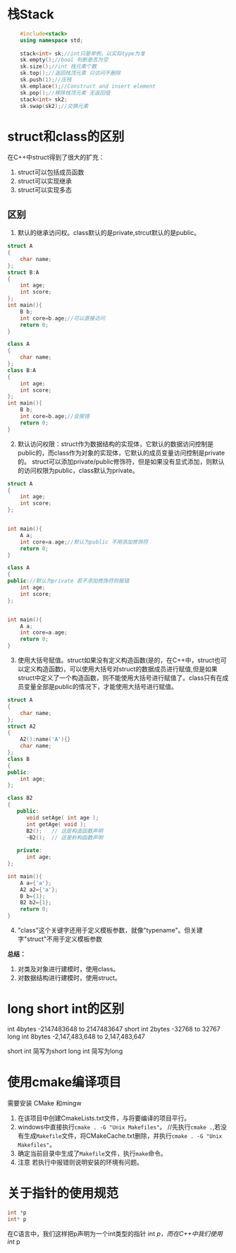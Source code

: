 # 栈Stack
```cpp
    #include<stack>
    using namespace std;
    
    stack<int> sk;//int只是举例，以实际type为准
    sk.empty();//bool 判断是否为空
    sk.size();//int 栈元素个数
    sk.top();//返回栈顶元素 只访问不删除
    sk.push(1);//压栈
    sk.emplace();//Construct and insert element
    sk.pop();//移除栈顶元素 无返回值
    stack<int> sk2;
    sk.swap(sk2);//交换元素
```

# struct和class的区别
在C++中struct得到了很大的扩充：

1. struct可以包括成员函数
2. struct可以实现继承
3. struct可以实现多态

## 区别

1. 默认的继承访问权。class默认的是private,strcut默认的是public。

```c++
struct A
{
	char name;
};  
struct B:A
{
	int age;
	int score;
};
int main(){
	B b;
	int core=b.age;//可以直接访问
	return 0;
}
```
```c++
class A
{
	char name;
};  
class B:A
{
	int age;
	int score;
};
int main(){
	B b;
	int core=b.age;//会报错
	return 0;
}
```
2. 默认访问权限：struct作为数据结构的实现体，它默认的数据访问控制是public的，而class作为对象的实现体，它默认的成员变量访问控制是private的。
   struct可以添加private/public修饰符，但是如果没有显式添加，则默认的访问权限为public，class默认为private。

```c++
struct A
{
	int age;
	int score;
};


int main(){
	A a;
	int core=a.age;//默认为public 不用添加修饰符
	return 0;
}
```
```c++
class A
{
public://默认为private 若不添加修饰符则报错
	int age;
	int score;
};


int main(){
	A a;
	int core=a.age;
	return 0;
}
```
3. 使用大括号赋值。struct如果没有定义构造函数(是的，在C++中，struct也可以定义构造函数)，可以使用大括号对struct的数据成员进行赋值,但是如果struct中定义了一个构造函数，则不能使用大括号进行赋值了。class只有在成员变量全部是public的情况下，才能使用大括号进行赋值。
```c++
struct A
{
	char name;
};
struct A2
{
	A2():name('A'){}
	char name;
};
class B
{
public:
	int age;
};

class B2
{
   public:
      void setAge( int age );
      int getAge( void );
      B2();   // 这是构造函数声明
      ~B2();  // 这是析构函数声明
 
   private:
      int age;
};

int main(){
	A a={'a'};
	A2 a2={'a'};
	B b={1};
	B2 b2={1};
	return 0;
}
```
4. "class"这个关键字还用于定义模板参数，就像"typename"。但关建字"struct"不用于定义模板参数

**总结：**
  1) 对类及对象进行建模时，使用class。
  2) 对数据结构进行建模时，使用struct。
# long short int的区别

int	        4bytes	-2147483648 to 2147483647
short int	2bytes	-32768 to 32767
long int	8bytes	-2,147,483,648 to 2,147,483,647

short int 简写为short
long int 简写为long
# 使用cmake编译项目
需要安装 CMake 和mingw
1. 在该项目中创建CmakeLists.txt文件，与将要编译的项目平行。
2. windows中直接执行`cmake . -G "Unix Makefiles"`。 //先执行`cmake .`,若没有生成`Makefile`文件，将CMakeCache.txt删除，并执行`cmake . -G "Unix Makefiles"`。 
3. 确定当前目录中生成了`Makefile`文件，执行`make`命令。
4. 注意 若执行中报错则说明安装的环境有问题。
# 关于指针的使用规范
```cpp
int *p
int* p
```
在C语言中，我们这样把p声明为一个int类型的指针 int *p，而在C++中我们使用int* p     